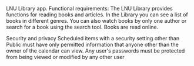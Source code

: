 LNU Library app. 
Functional requirements: The LNU Library provides functions for reading books and articles. In the Library you can see a list of books in different genres. You can also watch books by only one author or search for a book using the search tool. Books are read online.

Security and privacy Scheduled items with a security setting other than Public must have only permitted information that anyone other than the owner of the calendar can view. Any user's passwords must be protected from being viewed or modified by any other user

